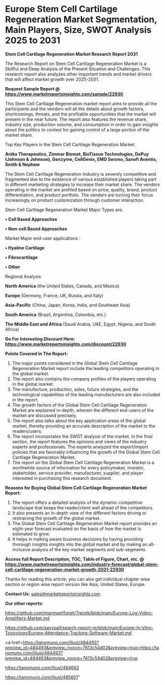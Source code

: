 # Europe Stem Cell Cartilage Regeneration Market Segmentation, Main Players, Size, SWOT Analysis 2025 to 2031

<strong>Stem Cell Cartilage Regeneration Market Research Report 2031</strong>

The Research Report on Stem Cell Cartilage Regeneration Market is a Skillful and Deep Analysis of the Present Situation and Challenges. This research report also analyzes other important trends and market drivers that will affect market growth over 2025-2031.

<strong>Request Sample Report @ <a href=https://www.marketreportsinsights.com/sample/22930>https://www.marketreportsinsights.com/sample/22930</a></strong>

This Stem Cell Cartilage Regeneration market report aims to provide all the participants and the vendors will all the details about growth factors, shortcomings, threats, and the profitable opportunities that the market will present in the near future. The report also features the revenue share, industry size, production volume, and consumption in order to gain insights about the politics to contest for gaining control of a large portion of the market share.

Top Key Players in the Stem Cell Cartilage Regeneration Market:

<strong>Anika Therapeutics, Zimmer Biomet, BioTissue Technologies, DePuy (Johnson & Johnson), Genzyme, CellGenix, EMD Serono, Sanofi Aventis, Smith & Nephew</strong>

The Stem Cell Cartilage Regeneration Industry is severely competitive and fragmented due to the existence of various established players taking part in different marketing strategies to increase their market share. The vendors operating in the market are profiled based on price, quality, brand, product differentiation, and product portfolio. The vendors are turning their focus increasingly on product customization through customer interaction.

Stem Cell Cartilage Regeneration Market Major Types are:

<strong>• Cell Based Approaches

• Non-cell Based Approaches</strong>

Market Major end-user applications :

<strong>• Hyaline Cartilage

• Fibrocartilage

• Other</strong>

Regional Analysis

</u><strong><b>North America</b></strong> (the United States, Canada, and Mexico)

<strong><b>Europe </b></strong>(Germany, France, UK, Russia, and Italy)

<strong><b>Asia-Pacific</b></strong> (China, Japan, Korea, India, and Southeast Asia)

<strong><b>South America</b></strong> (Brazil, Argentina, Colombia, etc.)

<strong><b>The Middle East and Africa</b></strong> (Saudi Arabia, UAE, Egypt, Nigeria, and South Africa)

<strong>Go For Interesting Discount Here: <a href=https://www.marketreportsinsights.com/discount/22930>https://www.marketreportsinsights.com/discount/22930</a></strong>

<strong>Points Covered in The Report:</strong>
<ol>
  <li>The major points considered in the Global Stem Cell Cartilage Regeneration Market report include the leading competitors operating in the global market.</li>
  <li>The report also contains the company profiles of the players operating in the global market.</li>
  <li>The manufacture, production, sales, future strategies, and the technological capabilities of the leading manufacturers are also included in the report.</li>
  <li>The growth factors of the Global Stem Cell Cartilage Regeneration Market are explained in-depth, wherein the different end-users of the market are discussed precisely.</li>
  <li>The report also talks about the key application areas of the global market, thereby providing an accurate description of the market to the readers/users.</li>
  <li>The report incorporates the SWOT analysis of the market. In the final section, the report features the opinions and views of the industry experts and professionals. The experts analyzed the export/import policies that are favorably influencing the growth of the Global Stem Cell Cartilage Regeneration Market.</li>
  <li>The report on the Global Stem Cell Cartilage Regeneration Market is a worthwhile source of information for every policymaker, investor, stakeholder, service provider, manufacturer, supplier, and player interested in purchasing this research document.</li>
</ol>
<strong>Reasons for Buying Global Stem Cell Cartilage Regeneration Market Report:</strong>

<ol>
  <li>The report offers a detailed analysis of the dynamic competitive landscape that keeps the reader/client well ahead of the competitors.</li>
  <li>It also presents an in-depth view of the different factors driving or restraining the growth of the global market.</li>
  <li>The Global Stem Cell Cartilage Regeneration Market report provides an eight-year forecast evaluated on the basis of how the market is estimated to grow.</li>
  <li>It helps in making aware business decisions by having providing thorough insights insights into the global market and by making an all-inclusive analysis of the key market segments and sub-segments.</li>
</ol>
<strong>Access full Report Description, TOC, Table of Figure, Chart, etc. @ <a href=https://www.marketreportsinsights.com/industry-forecast/global-stem-cell-cartilage-regeneration-market-growth-2021-22930>https://www.marketreportsinsights.com/industry-forecast/global-stem-cell-cartilage-regeneration-market-growth-2021-22930</a></strong>


Thanks for reading this article; you can also get individual chapter wise section or region wise report version like Asia, United States, Europe.

<strong>Contact Us:</strong>
sales@marketreportsinsights.com

<strong>Our other reports:</strong>

<a href=https://github.com/manmeet5sigh/Trends/blob/main/Europe-Log-Video-Amplifiers-Market.md>https://github.com/manmeet5sigh/Trends/blob/main/Europe-Log-Video-Amplifiers-Market.md</a>

<a href=https://github.com/sayysaif/search-report-re/blob/main/Europe-In-Vitro-Toxicology/Europe-Attendance-Tracking-Software-Market.md>https://github.com/sayysaif/search-report-re/blob/main/Europe-In-Vitro-Toxicology/Europe-Attendance-Tracking-Software-Market.md</a>

<a href=https://tanomuno.com/illust/484493?preview_id=484493&preview_nonce=7613c54d02&preview=true>https://tanomuno.com/illust/484493?preview_id=484493&preview_nonce=7613c54d02&preview=true</a>

<a href=https://tanomuno.com/illust/484662>https://tanomuno.com/illust/484662</a>

<a href=https://tanomuno.com/illust/485601>https://tanomuno.com/illust/485601</a>"
